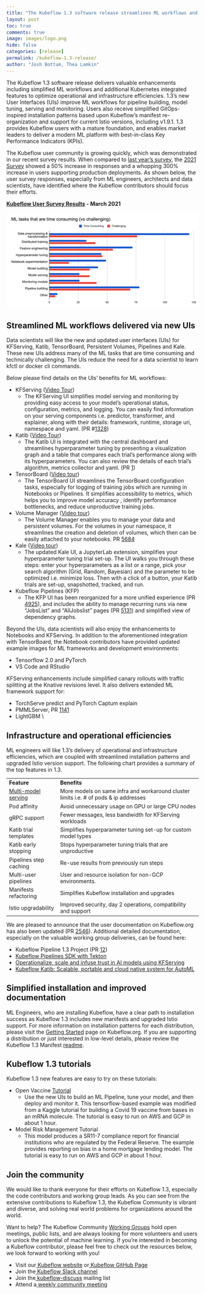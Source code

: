 ```yaml
---
title: "The Kubeflow 1.3 software release streamlines ML workflows and simplifies ML platform operations"
layout: post
toc: true
comments: true
image: images/logo.png
hide: false
categories: [release]
permalink: /kubeflow-1.3-release/
author: "Josh Bottum, Thea Lamkin"
---
```


The Kubeflow 1.3 software release delivers valuable enhancements including simplified ML workflows and additional Kubernetes integrated features to optimize operational and infrastructure efficiencies.  1.3’s new User Interfaces (UIs) improve ML workflows for pipeline building, model tuning, serving and monitoring.  Users also receive simplified GitOps-inspired installation patterns based upon Kubeflow’s manifest re-organization and support for current Istio versions, including v1.9.1.  1.3 provides Kubeflow users with a mature foundation, and enables market leaders to deliver a modern ML platform with best-in-class Key Performance Indicators (KPIs).

The Kubeflow user community is growing quickly, which was demonstrated in our recent survey results.  When compared to [last year’s survey](https://www.youtube.com/watch?v=4228OEenuGc), the [2021 Survey](https://blog.kubeflow.org/kubeflow-continues-to-move-to-production) showed a 50% increase in responses and a whopping 300% increase in users supporting production deployments.   As shown below, the user survey responses, especially from ML engineers, architects and data scientists, have identified where the Kubeflow contributors should focus their efforts.

**[Kubeflow User Survey Results](https://blog.kubeflow.org/kubeflow-continues-to-move-to-production#using-kubeflow-goes-beyond-just-training) - March 2021**

![survey_results](images/2021-04-13-kubeflow-1.3/image1.png)

## Streamlined ML workflows delivered via new UIs

Data scientists will like the new and updated user interfaces (UIs) for KFServing, Katib, TensorBoard, Persistent Volumes, Pipelines and Kale. These new UIs address many of the ML tasks that are time consuming and technically challenging. The UIs reduce the need for a data scientist to learn kfctl or docker cli commands.   

Below please find details on the UIs’ benefits for ML workflows:

*   KFServing ([Video Tour](https://www.youtube.com/watch?v=L0cTPM4I8CU))
    *   The KFServing UI simplifies model serving and monitoring by providing easy access to your model’s operational status, configuration, metrics, and logging.  You can easily find information on your serving components i.e. predictor, transformer, and explainer, along with their details: framework, runtime, storage uri, namespace and yaml. (PR #[1328](https://github.com/kubeflow/kfserving/pull/1328))
*   Katib ([Video Tour](https://www.youtube.com/watch?v=VDINH5WkBhA))
    *   The Katib UI is integrated with the central dashboard and streamlines hyperparameter tuning by presenting a visualization graph and a table that compares each trial’s performance along with its hyperparameters. You can also review the details of each trial’s algorithm, metrics collector and yaml. (PR [1](https://github.com/kubeflow/katib/projects/1))
*   TensorBoard ([Video tour](https://www.youtube.com/watch?v=eMDF2Bk8YRY))
    *   The TensorBoard UI streamlines the TensorBoard configuration tasks, especially for logging of training jobs which are running in Notebooks or Pipelines. It simplifies accessibility to metrics, which helps you to improve model accuracy , identify performance bottlenecks, and reduce unproductive training jobs. 
*   Volume Manager ([Video tour](https://www.youtube.com/watch?v=jU2DtSWahdA))
    *   The Volume Manager enables you to manage your data and persistent volumes. For the volumes in your namespace, it streamlines the creation and deletion of volumes, which then can be easily attached to your notebooks. PR [5684](https://github.com/kubeflow/kubeflow/pull/5684) 
*   Kale ([Video tour](https://www.youtube.com/watch?v=ANBkUySirGg))
    *   The updated Kale UI, a JupyterLab extension, simplifies your hyperparameter tuning trial set-up. The UI walks you through these steps: enter your hyperparameters as a list or a range, pick your search algorithm (Grid, Random, Bayesian) and the parameter to be optimized i.e. minimize loss. Then with a click of a button, your Katib trials are set-up, snapshotted, tracked, and run.
*   Kubeflow Pipelines (KFP)
    *   The KFP UI has been reorganized for a more unified experience (PR [4925](https://github.com/kubeflow/pipelines/pull/4925)), and includes the ability to manage recurring runs via new “JobsList” and “AllJobslist” pages (PR [5131](https://github.com/kubeflow/pipelines/pull/5131)) and simplified view of dependency graphs.

Beyond the UIs, data scientists will also enjoy the enhancements to Notebooks and KFServing. In addition to the aforementioned integration with TensorBoard, the Notebook contributors have provided updated example images for ML frameworks and development environments:

*   Tensorflow 2.0 and PyTorch
*   VS Code and RStudio

KFServing enhancements include simplified canary rollouts with traffic splitting at the Knative revisions level. It also delivers extended ML framework support for:

*   TorchServe predict and PyTorch Captum explain 
*   PMMLServer, PR [1141](https://github.com/kubeflow/kfserving/pull/1141)
*   LightGBM \

## Infrastructure and operational efficiencies

ML engineers will like 1.3’s delivery of operational and infrastructure efficiencies, which are coupled with streamlined installation patterns and upgraded Istio version support. The following chart provides a summary of the top features in 1.3.  

<table>
  <tr>
   <td><strong>Feature</strong>
   </td>
   <td><strong>Benefits</strong>
   </td>
  </tr>
  <tr>
   <td><a href="https://github.com/yuzliu/kfserving/blob/master/docs/MULTIMODELSERVING_GUIDE.md">Multi-model serving</a> 
   </td>
   <td>More models on same infra and workaround cluster limits        i.e. # of pods & ip addresses
   </td>
  </tr>
  <tr>
   <td>Pod affinity
   </td>
   <td>Avoid unnecessary usage on GPU or large CPU nodes
   </td>
  </tr>
  <tr>
   <td>gRPC support 
   </td>
   <td>Fewer messages, less bandwidth for KFServing workloads
   </td>
  </tr>
  <tr>
   <td>Katib trial templates
   </td>
   <td>Simplifies hyperparameter tuning set-up for custom model types
   </td>
  </tr>
  <tr>
   <td>Katib early stopping
   </td>
   <td>Stops hyperparameter tuning trials that are unproductive 
   </td>
  </tr>
  <tr>
   <td>Pipelines step caching
   </td>
   <td>Re-use results from previously run steps
   </td>
  </tr>
  <tr>
   <td>Multi-user pipelines
   </td>
   <td>User and resource isolation for non-GCP environments.
   </td>
  </tr>
  <tr>
   <td>Manifests refactoring
   </td>
   <td>Simplifies Kubeflow installation and upgrades
   </td>
  </tr>
  <tr>
   <td>Istio upgradability
   </td>
   <td>Improved security, day 2 operations, compatibility and support
   </td>
  </tr>
</table>


We are pleased to announce that the user documentation on Kubeflow.org has also been updated (PR [2546](https://github.com/kubeflow/website/issues/2546)). Additional detailed documentation, especially on the valuable working group deliveries, can be found here:

*   Kubeflow Pipeline 1.3 Project (PR [12](https://github.com/kubeflow/pipelines/projects/12))
*   [Kubeflow Pipelines SDK with Tekton](https://www.kubeflow.org/docs/components/pipelines/sdk/pipelines-with-tekton/) 
*   [Operationalize, scale and infuse trust in AI models using KFServing](https://blog.kubeflow.org/release/official/2021/03/08/kfserving-0.5.html)
*   [Kubeflow Katib: Scalable, portable and cloud native system for AutoML](https://blog.kubeflow.org/katib/)

## Simplified installation and improved documentation 

ML Engineers, who are installing Kubeflow, have a clear path to installation success as Kubeflow 1.3 includes new manifests and upgraded Istio support. For more information on installation patterns for each distribution, please visit the [Getting Started](https://www.kubeflow.org/docs/started/) page on Kubeflow.org. If you are supporting a distribution or just interested in low-level details, please review the Kubeflow 1.3 Manifest [readme](https://github.com/kubeflow/manifests/tree/v1.3.0-rc.0#readme).  

## Kubeflow 1.3 tutorials

Kubeflow 1.3 new features are easy to try on these tutorials:

*   Open Vaccine [Tutorial](https://arrik.to/democ2p)
    *   Use the new UIs to build an ML Pipeline, tune your model, and then deploy and monitor it. This tensorflow-based example was modified from a Kaggle tutorial for building a Covid 19 vaccine from bases in an mRNA molecule. The tutorial is easy to run on AWS and GCP in about 1 hour.
*   Model Risk Management Tutorial
    *   This model produces a SR11-7 compliance report for financial institutions who are regulated by the Federal Reserve. The example provides reporting on bias in a home mortgage lending model. The tutorial is easy to run on AWS and GCP in about 1 hour.

## Join the community

We would like to thank everyone for their efforts on Kubeflow 1.3, especially the code contributors and working group leads. As you can see from the extensive contributions to Kubeflow 1.3, the Kubeflow Community is vibrant and diverse, and solving real world problems for organizations around the world. 

Want to help? The Kubeflow Community [Working Groups](https://github.com/kubeflow/community/blob/master/wg-list.md) hold open meetings, public lists, and are always looking for more volunteers and users to unlock the potential of machine learning. If you’re interested in becoming a Kubeflow contributor, please feel free to check out the resources below, we look forward to working with you!

*   Visit our[ Kubeflow website](https://www.kubeflow.org/) or[ Kubeflow GitHub Page](https://github.com/kubeflow)
*   Join the[ Kubeflow Slack channel](https://join.slack.com/t/kubeflow/shared_invite/enQtMjgyMzMxNDgyMTQ5LWUwMTIxNmZlZTk2NGU0MmFiNDE4YWJiMzFiOGNkZGZjZmRlNTExNmUwMmQ2NzMwYzk5YzQxOWQyODBlZGY2OTg)
*   Join the[ kubeflow-discuss](https://groups.google.com/forum/#!forum/kubeflow-discuss) mailing list
*   Attend a[ weekly community meeting](https://www.kubeflow.org/docs/about/community/)
